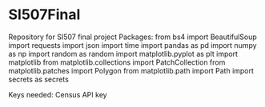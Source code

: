 # SI507Final
Repository for SI507 final project
Packages:
from bs4 import BeautifulSoup
import requests
import json
import time
import pandas as pd
import numpy as np
import random as random
import matplotlib.pyplot as plt
import matplotlib
from matplotlib.collections import PatchCollection
from matplotlib.patches import Polygon
from matplotlib.path import Path
import secrets as secrets

Keys needed:
Census API key
